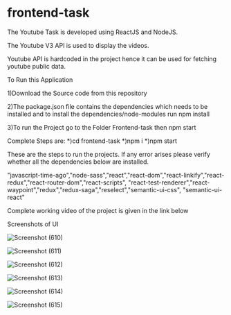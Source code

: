 # frontend-task
The Youtube Task is developed using ReactJS and NodeJS.

The Youtube V3 API  is used to display the videos.

Youtube API is hardcoded in the project hence it can be used for fetching youtube public data.


To Run this Application

1)Download the Source code from this repository

2)The package.json file contains the dependencies which needs to be installed and to install the dependencies/node-modules run   npm install   

3)To run the Project
  go to the Folder Frontend-task then 
  npm start
  
  Complete Steps are:
  *)cd frontend-task
  *)npm i
  *)npm start

These are the steps to run the projects. If any error arises please verify whether all the dependencies below are installed.

"javascript-time-ago","node-sass","react","react-dom","react-linkify","react-redux","react-router-dom","react-scripts",
    "react-test-renderer","react-waypoint","redux","redux-saga","reselect","semantic-ui-css", "semantic-ui-react"
    
    
Complete working video of the project is given in the link below



Screenshots of UI


![Screenshot (610)](https://user-images.githubusercontent.com/55315604/112262828-496f2000-8c94-11eb-89ec-bb18a5989914.png)


![Screenshot (611)](https://user-images.githubusercontent.com/55315604/112263109-c7332b80-8c94-11eb-89e0-7f58f677e376.png)


![Screenshot (612)](https://user-images.githubusercontent.com/55315604/112263201-eb8f0800-8c94-11eb-8ed8-151028bfbd7b.png)


![Screenshot (613)](https://user-images.githubusercontent.com/55315604/112263361-28f39580-8c95-11eb-80e3-e9c42b207a9c.png)


![Screenshot (614)](https://user-images.githubusercontent.com/55315604/112263379-327cfd80-8c95-11eb-9069-11f7cee2fdbc.png)


![Screenshot (615)](https://user-images.githubusercontent.com/55315604/112263431-4a548180-8c95-11eb-8621-7d570bacb23e.png)


